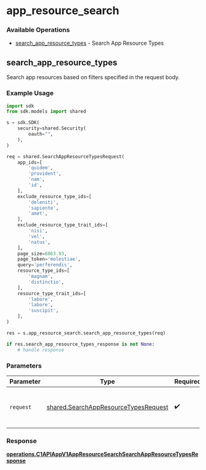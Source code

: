 # app_resource_search

### Available Operations

* [search_app_resource_types](#search_app_resource_types) - Search App Resource Types

## search_app_resource_types

Search app resources based on filters specified in the request body.

### Example Usage

```python
import sdk
from sdk.models import shared

s = sdk.SDK(
    security=shared.Security(
        oauth="",
    ),
)

req = shared.SearchAppResourceTypesRequest(
    app_ids=[
        'quidem',
        'provident',
        'nam',
        'id',
    ],
    exclude_resource_type_ids=[
        'deleniti',
        'sapiente',
        'amet',
    ],
    exclude_resource_type_trait_ids=[
        'nisi',
        'vel',
        'natus',
    ],
    page_size=6063.93,
    page_token='molestiae',
    query='perferendis',
    resource_type_ids=[
        'magnam',
        'distinctio',
    ],
    resource_type_trait_ids=[
        'labore',
        'labore',
        'suscipit',
    ],
)

res = s.app_resource_search.search_app_resource_types(req)

if res.search_app_resource_types_response is not None:
    # handle response
```

### Parameters

| Parameter                                                                                    | Type                                                                                         | Required                                                                                     | Description                                                                                  |
| -------------------------------------------------------------------------------------------- | -------------------------------------------------------------------------------------------- | -------------------------------------------------------------------------------------------- | -------------------------------------------------------------------------------------------- |
| `request`                                                                                    | [shared.SearchAppResourceTypesRequest](../../models/shared/searchappresourcetypesrequest.md) | :heavy_check_mark:                                                                           | The request object to use for the request.                                                   |


### Response

**[operations.C1APIAppV1AppResourceSearchSearchAppResourceTypesResponse](../../models/operations/c1apiappv1appresourcesearchsearchappresourcetypesresponse.md)**


